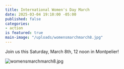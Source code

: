 ```yaml
---
title: International Women's Day March
date: 2025-03-04 19:10:00 -05:00
published: false
categories:
- action
is featured: true
main-image: "/uploads/womensmarchmarch8.jpg"
---
```


Join us this Saturday, March 8th, 12 noon in Montpelier!

![womensmarchmarch8.jpg](/uploads/womensmarchmarch8.jpg)